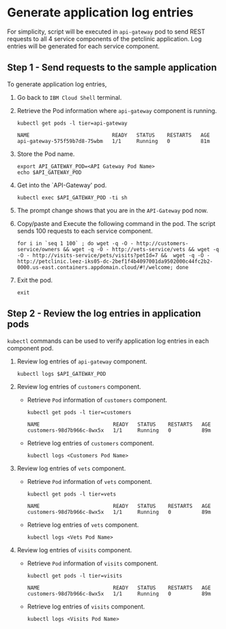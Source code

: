 # Generate application log entries

For simplicity, script will be executed in `api-gateway` pod to send REST requests to all 4 service components of the petclinic application. Log entries will be generated for each service component.

## Step 1 - Send requests to the sample application

To generate application log entries,

1. Go back to `IBM Cloud Shell` terminal.

1. Retrieve the Pod information where `api-gateway` component is running.

    ```
    kubectl get pods -l tier=api-gateway

    NAME                           READY   STATUS    RESTARTS   AGE
    api-gateway-575f59b7d8-75wbm   1/1     Running   0          81m
    ```
1. Store the Pod name.

    ```
    export API_GATEWAY_POD=<API Gateway Pod Name>
    echo $API_GATEWAY_POD
    ```

1. Get into the `API-Gateway' pod.

    ```
    kubectl exec $API_GATEWAY_POD -ti sh
    ```

1. The prompt change shows that you are in the `API-Gateway` pod now.

1. Copy/paste and Execute the following command in the pod. The script sends 100 requests to each service component.

    ```
    for i in `seq 1 100` ; do wget -q -O - http://customers-service/owners && wget -q -O - http://vets-service/vets && wget -q -O - http://visits-service/pets/visits?petId=7 &&  wget -q -O - http://petclinic.leez-iks05-dc-2bef1f4b4097001da9502000c44fc2b2-0000.us-east.containers.appdomain.cloud/#!/welcome; done
    ```

1. Exit the pod.

    ```
    exit
    ```


## Step 2 - Review the log entries in application pods

`kubectl` commands can be used to verify application log entries in each component pod.

1. Review log entries of `api-gateway` component.

    ```
    kubectl logs $API_GATEWAY_POD
    ```

1. Review log entries of `customers` component.

    * Retrieve `Pod` information of `customers` component.

        ```
        kubectl get pods -l tier=customers

        NAME                        READY   STATUS    RESTARTS   AGE
        customers-98d7b966c-8wx5x   1/1     Running   0          89m
        ```

    * Retrieve log entries of `customers` component.

      ```
      kubectl logs <Customers Pod Name>
      ```

1. Review log entries of `vets` component.

     * Retrieve `Pod` information of `vets` component.

        ```
        kubectl get pods -l tier=vets

        NAME                        READY   STATUS    RESTARTS   AGE
        customers-98d7b966c-8wx5x   1/1     Running   0          89m
        ```

    * Retrieve log entries of `vets` component.

      ```
      kubectl logs <Vets Pod Name>
      ```

1. Review log entries of `visits` component.

    * Retrieve `Pod` information of `visits` component.

      ```
      kubectl get pods -l tier=visits

      NAME                        READY   STATUS    RESTARTS   AGE
      customers-98d7b966c-8wx5x   1/1     Running   0          89m
      ```

    * Retrieve log entries of `visits` component.

      ```
      kubectl logs <Visits Pod Name>
      ```




